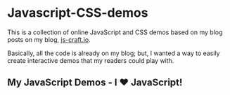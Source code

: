 # Javascript-CSS-demos

This is a collection of online JavaScript and CSS demos based on my blog posts on my blog, [js-craft.io](https://www.js-craft.io/). 

Basically, all the code is already on my blog; but, I wanted a way to easily create interactive demos that my readers could play with.

## My JavaScript Demos - I ❤️ JavaScript!
